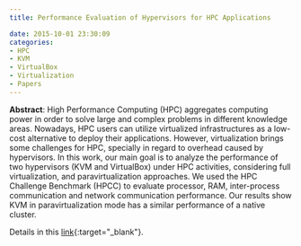 ```yaml
---
title: Performance Evaluation of Hypervisors for HPC Applications

date: 2015-10-01 23:30:09
categories:
- HPC
- KVM
- VirtualBox
- Virtualization
- Papers
---
```


**Abstract**: High Performance Computing (HPC) aggregates computing power in order to solve large and complex problems in different knowledge areas. Nowadays, HPC users can utilize virtualized infrastructures as a low-cost alternative to deploy their applications. However, virtualization brings some challenges for HPC, specially in regard to overhead caused by hypervisors. In this work, our main goal is to analyze the performance of two hypervisors (KVM and VirtualBox) under HPC activities, considering full virtualization, and paravirtualization approaches. We used the HPC Challenge Benchmark (HPCC) to evaluate processor, RAM, inter-process communication and network communication performance. Our results show KVM in paravirtualization mode has a similar performance of a native cluster.

Details in this [link](https://doi.org/10.1109/SMC.2015.156){:target="_blank"}.
